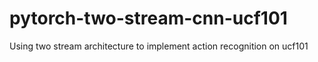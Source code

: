 # pytorch-two-stream-cnn-ucf101
Using two stream architecture to implement action recognition on ucf101
